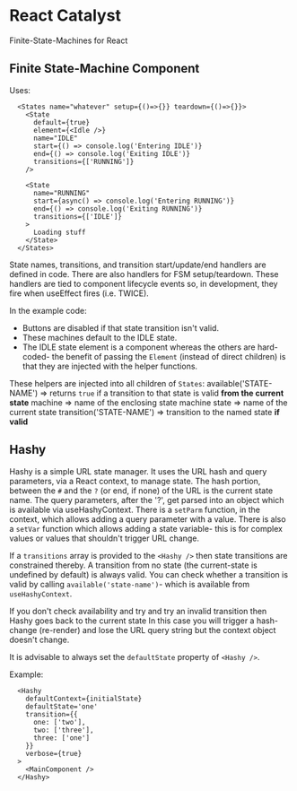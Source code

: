 # React Catalyst

Finite-State-Machines for React


## Finite State-Machine Component

Uses:
```
  <States name="whatever" setup={()=>{}} teardown={()=>{}}>
    <State
      default={true}
      element={<Idle />}
      name="IDLE"
      start={() => console.log('Entering IDLE')}
      end={() => console.log('Exiting IDLE')}
      transitions={['RUNNING']}
    />
    
    <State
      name="RUNNING"
      start={async() => console.log('Entering RUNNING')}
      end={() => console.log('Exiting RUNNING')}
      transitions={['IDLE']}
    >
      Loading stuff
    </State>
  </States>
```

State names, transitions, and transition start/update/end handlers are defined in code.
There are also handlers for FSM setup/teardown.
These handlers are tied to component lifecycle events so, in development, they fire when useEffect fires (i.e. TWICE).

In the example code:
* Buttons are disabled if that state transition isn't valid.
* These machines default to the IDLE state.
* The IDLE state element is a component whereas the others are hard-coded- the benefit of passing the `Element` (instead of direct children) is that they are injected with the helper functions.

These helpers are injected into all children of `States`:
  available('STATE-NAME') => returns `true` if a transition to that state is valid **from the current state**
  machine => name of the enclosing state machine
  state => name of the current state
  transition('STATE-NAME') => transition to the named state **if valid**


## Hashy

Hashy is a simple URL state manager.
It uses the URL hash and query parameters, via a React context, to manage state.
The hash portion, between the `#` and the `?` (or end, if none) of the URL is the current state name.
The query parameters, after the '?', get parsed into an object which is available via useHashyContext.
There is a `setParm` function, in the context, which allows adding a query parameter with a value.
There is also a `setVar` function which allows adding a state variable- this is for complex values or values that shouldn't trigger URL change.

If a `transitions` array is provided to the `<Hashy />` then state transitions are constrained thereby.
A transition from no state (the current-state is undefined by default) is always valid.
You can check whether a transition is valid by calling `available('state-name')`- which is available from `useHashyContext`.

If you don't check availability and try and try an invalid transition then Hashy goes back to the current state
In this case you will trigger a hash-change (re-render) and lose the URL query string but the context object doesn't change.

It is advisable to always set the `defaultState` property of `<Hashy />`.


Example:
```
  <Hashy
    defaultContext={initialState}
    defaultState='one'
    transition={{
      one: ['two'],
      two: ['three'],
      three: ['one']
    }}
    verbose={true}
  >
    <MainComponent />
  </Hashy>
```